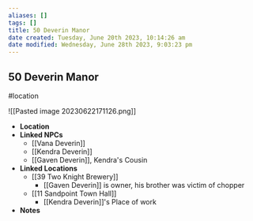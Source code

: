 ```yaml
---
aliases: []
tags: []
title: 50 Deverin Manor
date created: Tuesday, June 20th 2023, 10:14:26 am
date modified: Wednesday, June 28th 2023, 9:03:23 pm
---
```


## 50 Deverin Manor

#location

![[Pasted image 20230622171126.png]]

- **Location**
- **Linked NPCs**
	- [[Vana Deverin]]
	- [[Kendra Deverin]]
	- [[Gaven Deverin]], Kendra's Cousin
- **Linked Locations**
	- [[39 Two Knight Brewery]]
		- [[Gaven Deverin]] is owner, his brother was victim of chopper
	- [[11 Sandpoint Town Hall]]
		- [[Kendra Deverin]]'s Place of work
- **Notes**

